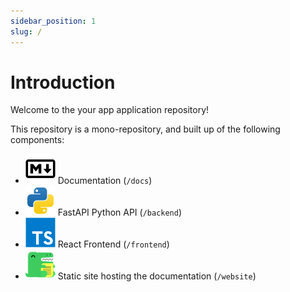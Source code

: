 ```yaml
---
sidebar_position: 1
slug: /
---
```


# Introduction

Welcome to the your app application repository!

This repository is a mono-repository, and built up of the following components:

-   ![Markdown](./assets/languages/markdown.svg) Documentation (`/docs`)
-   ![Python](./assets/languages/python.svg) FastAPI Python API (`/backend`)
-   ![TypeScript](./assets/languages/typescript.svg) React Frontend (`/frontend`)
-   ![Docusarus](./assets/languages/docusaurus.svg) Static site hosting the documentation (`/website`)